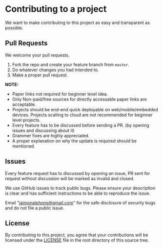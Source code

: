 # Contributing to a project
We want to make contributing to this project as easy and transparent as
possible.

## Pull Requests
We welcome your pull requests.

1. Fork the repo and create your feature branch from `master`.
2. Do whatever changes you had intended to.
3. Make a proper pull request.

**NOTE:**
- Paper links not required for beginner level idea.
- Only Non-paid/free sources for directly accessable paper links are acceptable.
- Projects should be end-end quick deployable on web/mobile/embedded devices. Projects scalling to cloud are not recommended for beginner level projects.
- Every feature has to be discussed before sending a PR. (by opening issues and discussing about it)
- Grammer fixes are highly appreciated.
- A proper explanation on why the update is required should be mentioned.

## Issues
Every feature request has to discussed by opening an issue, PR sent for request without discussion will be marked as invalid and closed.

We use GitHub issues to track public bugs. Please ensure your description is
clear and has sufficient instructions to be able to reproduce the issue.

Email "jaimonalphons@gmail.com" for the safe disclosure of security bugs and do not file a public issue.

## License
By contributing to this project, you agree that your contributions will be licensed
under the [LICENSE](LICENCE) file in the root directory of this source tree.
